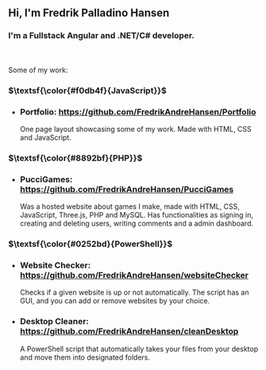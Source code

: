 ## Hi, I'm Fredrik Palladino Hansen

### I'm a Fullstack Angular and .NET/C# developer.
<br/><br/>
Some of my work:

### $\textsf{\color{#f0db4f}{JavaScript}}$
- ### Portfolio: https://github.com/FredrikAndreHansen/Portfolio
  One page layout showcasing some of my work. Made with HTML, CSS and JavaScript.

### $\textsf{\color{#8892bf}{PHP}}$
- ### PucciGames: https://github.com/FredrikAndreHansen/PucciGames
  Was a hosted website about games I make, made with HTML, CSS, JavaScript, Three.js, PHP and MySQL. Has functionalities as signing in, creating and deleting users, writing comments and a admin dashboard.

### $\textsf{\color{#0252bd}{PowerShell}}$
- ### Website Checker: https://github.com/FredrikAndreHansen/websiteChecker
  Checks if a given website is up or not automatically. The script has an GUI, and you can add or remove websites by your choice.
- ### Desktop Cleaner: https://github.com/FredrikAndreHansen/cleanDesktop
  A PowerShell script that automatically takes your files from your desktop and move them into designated folders.
